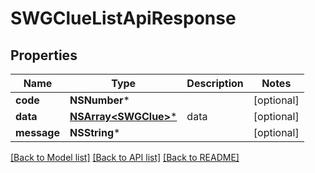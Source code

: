 # SWGClueListApiResponse

## Properties
Name | Type | Description | Notes
------------ | ------------- | ------------- | -------------
**code** | **NSNumber*** |  | [optional] 
**data** | [**NSArray&lt;SWGClue&gt;***](SWGClue.md) | data | [optional] 
**message** | **NSString*** |  | [optional] 

[[Back to Model list]](../README.md#documentation-for-models) [[Back to API list]](../README.md#documentation-for-api-endpoints) [[Back to README]](../README.md)


